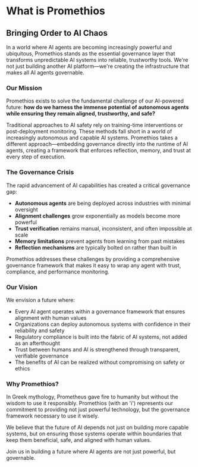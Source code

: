 # What is Promethios

## Bringing Order to AI Chaos

In a world where AI agents are becoming increasingly powerful and ubiquitous, Promethios stands as the essential governance layer that transforms unpredictable AI systems into reliable, trustworthy tools. We're not just building another AI platform—we're creating the infrastructure that makes all AI agents governable.

### Our Mission

Promethios exists to solve the fundamental challenge of our AI-powered future: **how do we harness the immense potential of autonomous agents while ensuring they remain aligned, trustworthy, and safe?**

Traditional approaches to AI safety rely on training-time interventions or post-deployment monitoring. These methods fall short in a world of increasingly autonomous and capable AI systems. Promethios takes a different approach—embedding governance directly into the runtime of AI agents, creating a framework that enforces reflection, memory, and trust at every step of execution.

### The Governance Crisis

The rapid advancement of AI capabilities has created a critical governance gap:

- **Autonomous agents** are being deployed across industries with minimal oversight
- **Alignment challenges** grow exponentially as models become more powerful
- **Trust verification** remains manual, inconsistent, and often impossible at scale
- **Memory limitations** prevent agents from learning from past mistakes
- **Reflection mechanisms** are typically bolted on rather than built in

Promethios addresses these challenges by providing a comprehensive governance framework that makes it easy to wrap any agent with trust, compliance, and performance monitoring.

### Our Vision

We envision a future where:

- Every AI agent operates within a governance framework that ensures alignment with human values
- Organizations can deploy autonomous systems with confidence in their reliability and safety
- Regulatory compliance is built into the fabric of AI systems, not added as an afterthought
- Trust between humans and AI is strengthened through transparent, verifiable governance
- The benefits of AI can be realized without compromising on safety or ethics

### Why Promethios?

In Greek mythology, Prometheus gave fire to humanity but without the wisdom to use it responsibly. Promethios (with an 'i') represents our commitment to providing not just powerful technology, but the governance framework necessary to use it wisely.

We believe that the future of AI depends not just on building more capable systems, but on ensuring those systems operate within boundaries that keep them beneficial, safe, and aligned with human values.

Join us in building a future where AI agents are not just powerful, but governable.
